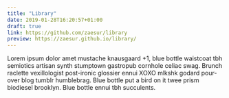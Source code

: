 ```yaml
---
title: "Library"
date: 2019-01-28T16:20:57+01:00
draft: true
link: https://github.com/zaesur/library
preview: https://zaesur.github.io/library/
---
```


Lorem ipsum dolor amet mustache knausgaard +1, blue bottle waistcoat tbh semiotics artisan synth stumptown gastropub cornhole celiac swag. Brunch raclette vexillologist post-ironic glossier ennui XOXO mlkshk godard pour-over blog tumblr humblebrag. Blue bottle put a bird on it twee prism biodiesel brooklyn. Blue bottle ennui tbh succulents.
